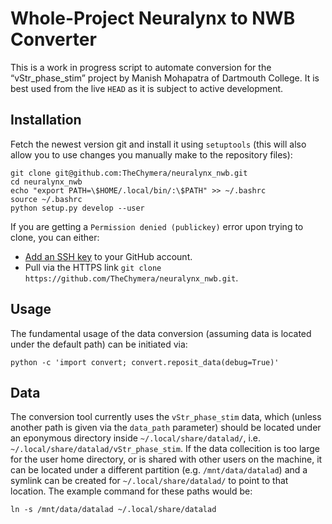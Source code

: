 # Whole-Project Neuralynx to NWB Converter

This is a work in progress script to automate conversion for the “vStr_phase_stim” project by Manish Mohapatra of Dartmouth College.
It is best used from the live `HEAD` as it is subject to active development.

## Installation

Fetch the newest version git and install it using `setuptools` (this will also allow you to use changes you manually make to the repository files):

```shell
git clone git@github.com:TheChymera/neuralynx_nwb.git
cd neuralynx_nwb
echo "export PATH=\$HOME/.local/bin/:\$PATH" >> ~/.bashrc
source ~/.bashrc
python setup.py develop --user
```

If you are getting a `Permission denied (publickey)` error upon trying to clone, you can either:

* [Add an SSH key](https://help.github.com/articles/adding-a-new-ssh-key-to-your-github-account/) to your GitHub account.
* Pull via the HTTPS link `git clone https://github.com/TheChymera/neuralynx_nwb.git`.

## Usage

The fundamental usage of the data conversion (assuming data is located under the default path) can be initiated via:

```shell
python -c 'import convert; convert.reposit_data(debug=True)'
```

## Data

The conversion tool currently uses the `vStr_phase_stim` data, which (unless another path is given via the `data_path` parameter) should be located under an eponymous directory inside `~/.local/share/datalad/`, i.e. `~/.local/share/datalad/vStr_phase_stim`.
If the data collecition is too large for the user home directory, or is shared with other users on the machine, it can be located under a different partition (e.g. `/mnt/data/datalad`) and a symlink can be created for `~/.local/share/datalad/` to point to that location.
The example command for these paths would be:

```
ln -s /mnt/data/datalad ~/.local/share/datalad
```
